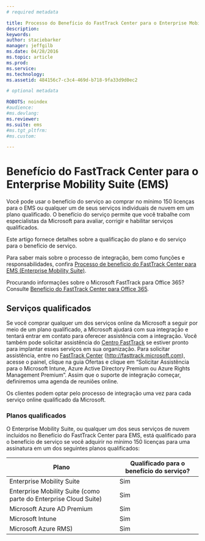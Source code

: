 ```yaml
---
# required metadata

title: Processo do Benefício do FastTrack Center para o Enterprise Mobility Suite (EMS)
description:
keywords:
author: staciebarker
manager: jeffgilb
ms.date: 04/28/2016
ms.topic: article
ms.prod:
ms.service:
ms.technology:
ms.assetid: 484156c7-c3c4-469d-b718-9fa33d9d0ec2

# optional metadata

ROBOTS: noindex
#audience:
#ms.devlang:
ms.reviewer: 
ms.suite: ems
#ms.tgt_pltfrm:
#ms.custom:

---
```


# Benefício do FastTrack Center para o Enterprise Mobility Suite (EMS)
Você pode usar o benefício do serviço ao comprar no mínimo 150 licenças para o EMS ou qualquer um de seus serviços individuais de nuvem em um plano qualificado. O benefício do serviço permite que você trabalhe com especialistas da Microsoft para avaliar, corrigir e habilitar serviços qualificados.

Este artigo fornece detalhes sobre a qualificação do plano e do serviço para o benefício de serviço.

Para saber mais sobre o processo de integração, bem como funções e responsabilidades, confira [Processo de benefício do FastTrack Center para EMS (Enterprise Mobility Suite)](fasttrack-center-benefit-process-for-enterprise-mobility-suite-ems.md).

Procurando informações sobre o Microsoft FastTrack para Office 365? Consulte [Benefício do FastTrack Center para Office 365](https://technet.microsoft.com/library/office-365-onboarding-benefit.aspx).

## Serviços qualificados
Se você comprar qualquer um dos serviços online da Microsoft a seguir por meio de um plano qualificado, a Microsoft ajudará com sua integração e tentará entrar em contato para oferecer assistência com a integração. Você também pode solicitar assistência do [Centro FastTrack](http://fasttrack.microsoft.com/) se estiver pronto para implantar esses serviços em sua organização. Para solicitar assistência, entre no [FastTrack Center](http://fasttrack.microsoft.com/) (http://fasttrack.microsoft.com), acesse o painel, clique na guia Ofertas e clique em “Solicitar Assistência para o Microsoft Intune, Azure Active Directory Premium ou Azure Rights Management Premium”. Assim que o suporte de integração começar, definiremos uma agenda de reuniões online.

Os clientes podem optar pelo processo de integração uma vez para cada serviço online qualificado da Microsoft.

### Planos qualificados
O Enterprise Mobility Suite, ou qualquer um dos seus serviços de nuvem incluídos no Benefício do FastTrack Center para EMS, está qualificado para o benefício de serviço se você adquirir no mínimo 150 licenças para uma assinatura em um dos seguintes planos qualificados:

|Plano|Qualificado para o benefício do serviço?|
|--------|-------------------------------------|
|Enterprise Mobility Suite|Sim|
|Enterprise Mobility Suite (como parte do Enterprise Cloud Suite)|Sim|
|Microsoft Azure AD Premium|Sim|
|Microsoft Intune|Sim|
|Microsoft Azure RMS)|Sim|


<!--HONumber=Jun16_HO1-->


